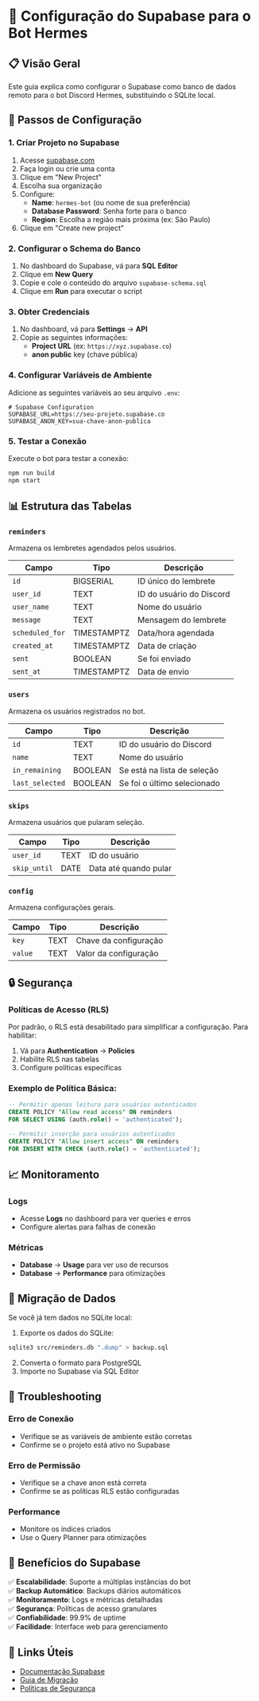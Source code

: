 # 🚀 Configuração do Supabase para o Bot Hermes

## 📋 Visão Geral

Este guia explica como configurar o Supabase como banco de dados remoto para o bot Discord Hermes, substituindo o SQLite local.

## 🔧 Passos de Configuração

### 1. Criar Projeto no Supabase

1. Acesse [supabase.com](https://supabase.com)
2. Faça login ou crie uma conta
3. Clique em "New Project"
4. Escolha sua organização
5. Configure:
   - **Name**: `hermes-bot` (ou nome de sua preferência)
   - **Database Password**: Senha forte para o banco
   - **Region**: Escolha a região mais próxima (ex: São Paulo)
6. Clique em "Create new project"

### 2. Configurar o Schema do Banco

1. No dashboard do Supabase, vá para **SQL Editor**
2. Clique em **New Query**
3. Copie e cole o conteúdo do arquivo `supabase-schema.sql`
4. Clique em **Run** para executar o script

### 3. Obter Credenciais

1. No dashboard, vá para **Settings** → **API**
2. Copie as seguintes informações:
   - **Project URL** (ex: `https://xyz.supabase.co`)
   - **anon public** key (chave pública)

### 4. Configurar Variáveis de Ambiente

Adicione as seguintes variáveis ao seu arquivo `.env`:

```env
# Supabase Configuration
SUPABASE_URL=https://seu-projeto.supabase.co
SUPABASE_ANON_KEY=sua-chave-anon-publica
```

### 5. Testar a Conexão

Execute o bot para testar a conexão:

```bash
npm run build
npm start
```

## 📊 Estrutura das Tabelas

### `reminders`
Armazena os lembretes agendados pelos usuários.

| Campo | Tipo | Descrição |
|-------|------|-----------|
| `id` | BIGSERIAL | ID único do lembrete |
| `user_id` | TEXT | ID do usuário do Discord |
| `user_name` | TEXT | Nome do usuário |
| `message` | TEXT | Mensagem do lembrete |
| `scheduled_for` | TIMESTAMPTZ | Data/hora agendada |
| `created_at` | TIMESTAMPTZ | Data de criação |
| `sent` | BOOLEAN | Se foi enviado |
| `sent_at` | TIMESTAMPTZ | Data de envio |

### `users`
Armazena os usuários registrados no bot.

| Campo | Tipo | Descrição |
|-------|------|-----------|
| `id` | TEXT | ID do usuário do Discord |
| `name` | TEXT | Nome do usuário |
| `in_remaining` | BOOLEAN | Se está na lista de seleção |
| `last_selected` | BOOLEAN | Se foi o último selecionado |

### `skips`
Armazena usuários que pularam seleção.

| Campo | Tipo | Descrição |
|-------|------|-----------|
| `user_id` | TEXT | ID do usuário |
| `skip_until` | DATE | Data até quando pular |

### `config`
Armazena configurações gerais.

| Campo | Tipo | Descrição |
|-------|------|-----------|
| `key` | TEXT | Chave da configuração |
| `value` | TEXT | Valor da configuração |

## 🔒 Segurança

### Políticas de Acesso (RLS)

Por padrão, o RLS está desabilitado para simplificar a configuração. Para habilitar:

1. Vá para **Authentication** → **Policies**
2. Habilite RLS nas tabelas
3. Configure políticas específicas

### Exemplo de Política Básica:

```sql
-- Permitir apenas leitura para usuários autenticados
CREATE POLICY "Allow read access" ON reminders
FOR SELECT USING (auth.role() = 'authenticated');

-- Permitir inserção para usuários autenticados
CREATE POLICY "Allow insert access" ON reminders
FOR INSERT WITH CHECK (auth.role() = 'authenticated');
```

## 📈 Monitoramento

### Logs
- Acesse **Logs** no dashboard para ver queries e erros
- Configure alertas para falhas de conexão

### Métricas
- **Database** → **Usage** para ver uso de recursos
- **Database** → **Performance** para otimizações

## 🔄 Migração de Dados

Se você já tem dados no SQLite local:

1. Exporte os dados do SQLite:
```bash
sqlite3 src/reminders.db ".dump" > backup.sql
```

2. Converta o formato para PostgreSQL
3. Importe no Supabase via SQL Editor

## 🚨 Troubleshooting

### Erro de Conexão
- Verifique se as variáveis de ambiente estão corretas
- Confirme se o projeto está ativo no Supabase

### Erro de Permissão
- Verifique se a chave anon está correta
- Confirme se as políticas RLS estão configuradas

### Performance
- Monitore os índices criados
- Use o Query Planner para otimizações

## 📝 Benefícios do Supabase

✅ **Escalabilidade**: Suporte a múltiplas instâncias do bot  
✅ **Backup Automático**: Backups diários automáticos  
✅ **Monitoramento**: Logs e métricas detalhadas  
✅ **Segurança**: Políticas de acesso granulares  
✅ **Confiabilidade**: 99.9% de uptime  
✅ **Facilidade**: Interface web para gerenciamento  

## 🔗 Links Úteis

- [Documentação Supabase](https://supabase.com/docs)
- [Guia de Migração](https://supabase.com/docs/guides/migrations)
- [Políticas de Segurança](https://supabase.com/docs/guides/auth/row-level-security)

